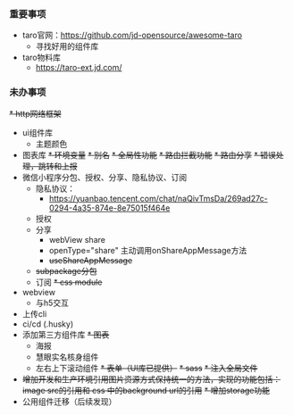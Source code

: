 ### 重要事项
* taro官网：https://github.com/jd-opensource/awesome-taro
  * 寻找好用的组件库
* taro物料库
  * https://taro-ext.jd.com/

### 未办事项
~~* http网络框架~~
* ui组件库
  * 主题颜色
* 图表库
~~* 环境变量~~
~~* 别名~~
~~* 全局性功能~~
  ~~* 路由拦截功能~~
  ~~* 路由分享~~
  ~~* 错误处理，跳转和上报~~
* 微信小程序分包、授权、分享、隐私协议、订阅
    * 隐私协议：
      * https://yuanbao.tencent.com/chat/naQivTmsDa/269ad27c-0294-4a35-874e-8e75015f464e
    * 授权
    * 分享
      * webView share
      * openType="share" 主动调用onShareAppMessage方法
      * ~~useShareAppMessage~~
    * ~~subpackage分包~~
    * 订阅
~~* css module~~
* webview
  * 与h5交互
* 上传cli
* ci/cd (.husky)
* 添加第三方组件库
  ~~* 图表~~
  * 海报
  * 慧眼实名核身组件
  * 左右上下滚动组件
  ~~* 表单（UI库已提供）~~
~~* sass~~
  ~~* 注入全局文件~~
* ~~增加开发和生产环境引用图片资源方式保持统一的方法，实现的功能包括：image src的引用和 css 中的background url的引用~~
~~* 增加storage功能~~
* 公用组件迁移（后续发现）


